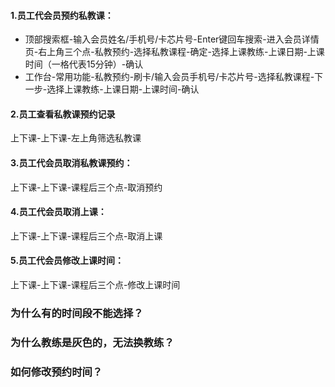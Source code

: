 #### 1.员工代会员预约私教课：

- 顶部搜索框-输入会员姓名/手机号/卡芯片号-Enter键回车搜索-进入会员详情页-右上角三个点-私教预约-选择私教课程-确定-选择上课教练-上课日期-上课时间（一格代表15分钟）-确认
- 工作台-常用功能-私教预约-刷卡/输入会员手机号/卡芯片号-选择私教课程-下一步-选择上课教练-上课日期-上课时间-确认

#### 2.员工查看私教课预约记录

上下课-上下课-左上角筛选私教课

#### 3.员工代会员取消私教课预约：

上下课-上下课-课程后三个点-取消预约

#### 4.员工代会员取消上课：

上下课-上下课-课程后三个点-取消上课

#### 5.员工代会员修改上课时间：

上下课-上下课-课程后三个点-修改上课时间


### 为什么有的时间段不能选择？


### 为什么教练是灰色的，无法换教练？


### 如何修改预约时间？